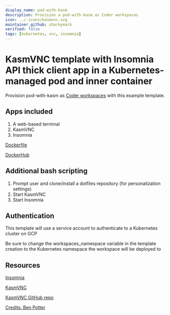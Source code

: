 ```yaml
---
display_name: pod-with-kasm
description: Provision a pod-with-kasm as Coder workspaces
icon: ../.icons/kasmvnc.svg
maintainer_github: sharkymark
verified: false
tags: [kubernetes, vnc, insomnia]
---
```


# KasmVNC template with Insomnia API thick client app in a Kubernetes-managed pod and inner container

Provision pod-with-kasm as [Coder workspaces](https://coder.com/docs/coder-v2/latest) with this example template.

## Apps included

1. A web-based terminal
1. KasmVNC
1. Insomnia

[Dockerfile](https://github.com/sharkymark/dockerfiles/tree/main/kasm)

[DockerHub](https://hub.docker.com/repository/docker/marktmilligan/kasm/general)

## Additional bash scripting

1. Prompt user and clone/install a dotfiles repository (for personalization settings)
1. Start KasmVNC
1. Start Insomnia

## Authentication

This template will use a service account to authenticate to a Kubernetes cluster on GCP

Be sure to change the workspaces_namespace variable in the template creation to the Kubernetes namespace the workspace will be deployed to

## Resources

[Insomnia](https://insomnia.rest/)

[KasmVNC](https://www.kasmweb.com/)

[KasmVNC GitHub repo](https://github.com/kasmtech/KasmVNC)

[Credits: Ben Potter](https://github.com/bpmct/coder-templates/tree/main/better-vnc)
